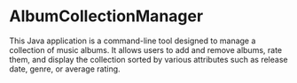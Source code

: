 # AlbumCollectionManager
This Java application is a command-line tool designed to manage a collection of music albums. It allows users to add and remove albums, rate them, and display the collection sorted by various attributes such as release date, genre, or average rating.
